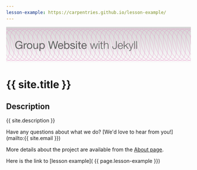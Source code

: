 ```yaml
---
lesson-example: https://carpentries.github.io/lesson-example/
---
```


![alt "Group Website with Jekyll"](images/site_banner.png)

# {{ site.title }}
   
## Description
 {{ site.description }}

 Have any questions about what we do? [We'd love to hear from you!](mailto:{{ site.email }})
 
 
More details about the project are available from the [About page](about.md).


Here is the link to [lesson example]( {{ page.lesson-example }})
